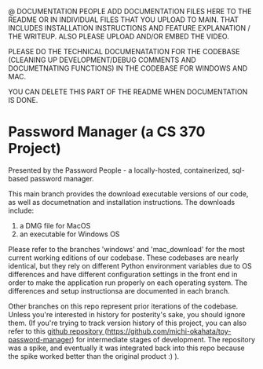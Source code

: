 @ DOCUMENTATION PEOPLE ADD DOCUMENTATION FILES HERE TO THE README OR IN INDIVIDUAL FILES THAT YOU UPLOAD TO MAIN. THAT INCLUDES INSTALLATION INSTRUCTIONS AND FEATURE EXPLANATION / THE WRITEUP. ALSO PLEASE UPLOAD AND/OR EMBED THE VIDEO.

PLEASE DO THE TECHNICAL DOCUMENATATION FOR THE CODEBASE (CLEANING UP DEVELOPMENT/DEBUG COMMENTS AND DOCUMETNATING FUNCTIONS) IN THE CODEBASE FOR WINDOWS AND MAC.

YOU CAN DELETE THIS PART OF THE README WHEN DOCUMENTATION IS DONE.

# Password Manager (a CS 370 Project)
Presented by the Password People - a locally-hosted, containerized, sql-based password manager.

This main branch provides the download executable versions of our code, as well as documetnation and installation instructions. The downloads include:
1) a DMG file for MacOS
3) an executable for Windows OS

Please refer to the branches 'windows' and 'mac_download' for the most current working editions of our codebase. These codebases are nearly identical, but they rely on different Python environment variables due to OS differences and have different configuration settings in the front end in order to make the application run properly on each operating system. The differences and setup instructionsa are documented in each branch.

Other branches on this repo represent prior iterations of the codebase. Unless you're interested in history for posterity's sake, you should ignore them. (If you're trying to track version history of this project, you can also refer to this [github repository ]([url](https://github.com/michi-okahata/toy-password-manager)) (https://github.com/michi-okahata/toy-password-manager) for intermediate stages of development. The repository was a spike, and eventually it was integrated back into this repo because the spike worked better than the original product :) ).

